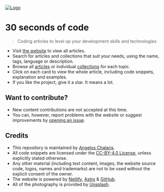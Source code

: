 [![Logo](/logo.png)](https://30secondsofcode.org/js/p/1)

# 30 seconds of code

> Coding articles to level up your development skills and technologies 

* Visit [the website](https://30secondsofcode.org) to view all articles.
* Search for articles and collections that suit your needs, using the name, tags, language or description.
* Browse all [articles](https://30secondsofcode.org/snippets/p/1) or individual [collections](https://30secondsofcode.org/collections/p/1) for each topic.
* Click on each card to view the whole article, including code snippets, explanation and examples.
* If you like the project, give it a star. It means a lot.

## Want to contribute?

* New content contributions are not accepted at this time.
* You can, however, report problems with the website or suggest improvements by [opening an issue](https://github.com/Chalarangelo/30-seconds-of-code/issues/new).

## Credits

* This repository is maintained by [Angelos Chalaris](https://github.com/Chalarangelo).
* All code snippets are licensed under the [CC-BY-4.0 License](https://creativecommons.org/licenses/by/4.0/), unless explicitly stated otherwise.
* Any other material (including text content, images, the website source code, logos, names and trademarks) are not to be used without the explicit consent of the owner.
* The website is powered by [Netlify](https://www.netlify.com/), [Astro](https://astro.build/) & [GitHub](https://github.com/).
* All of the photography is provided by [Unsplash](https://unsplash.com/collections/9387655/30-seconds-of-code-images).
